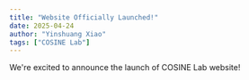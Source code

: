 ```yaml
---
title: "Website Officially Launched!"
date: 2025-04-24
author: "Yinshuang Xiao"
tags: ["COSINE Lab"]
---
```


We're excited to announce the launch of COSINE Lab website!